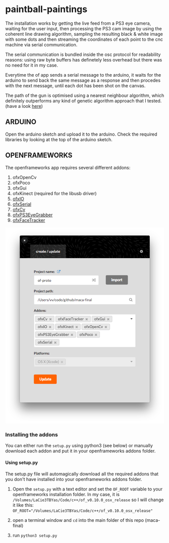 # paintball-paintings

The installation works by getting the live feed from a PS3 eye camera, waiting for the user input, then processing the PS3 cam image by using the coherent line drawing algorithm, sampling the resulting black & white image with some dots and then streaming the coordinates of each point to the cnc machine via serial communication.

The serial communication is bundled inside the osc protocol for readability reasons: using raw byte buffers has definetely less overhead but there was no need for it in my case.

Everytime the of app sends a serial message to the arduino, it waits for the arduino to send back the same message as a response and then procedes with the next message, until each dot has been shot on the canvas.

The path of the gun is optimised using a nearest neighbour algorithm, which definitely outperforms any kind of genetic algorithm approach that I tested.
(have a look [here](https://github.com/vvzen/maca-final/tree/master/shortest-path-test))



## ARDUINO
Open the arduino sketch and upload it to the arduino.
Check the required libraries by looking at the top of the arduino sketch.

## OPENFRAMEWORKS
The openframeworks app requires several different addons:

1. ofxOpenCv
2. ofxPoco
3. ofxGui
4. ofxKinect (required for the libusb driver)
5. [ofxIO](https://github.com/bakercp/ofxIO)
6. [ofxSerial](https://github.com/bakercp/ofxSerial) 
7. [ofxCv](https://github.com/kylemcdonald/ofxCv)
8. [ofxPS3EyeGrabber](https://github.com/bakercp/ofxPS3EyeGrabber)
9. [ofxFaceTracker](https://github.com/kylemcdonald/ofxFaceTracker)

![imgs/addons.png](imgs/addons.png)

### Installing the addons
You can either run the `setup.py` using python3 (see below) or manually download each addon and put it in your openframeworks addons folder.

#### Using setup.py

The setup.py file will automagically download all the required addons that you don't have installed into your openframeworks addons folder.

1. Open the `setup.py` with a text editor and set the `OF_ROOT` variable to your openframeworks installation folder. In my case, it is `/Volumes/LaCie3TBYas/Code/c++/of_v0.10.0_osx_release` so I will change it like this:
`OF_ROOT="/Volumes/LaCie3TBYas/Code/c++/of_v0.10.0_osx_release"`

1. open a terminal window and `cd` into the main folder of this repo (maca-final)

2. run `python3 setup.py`
